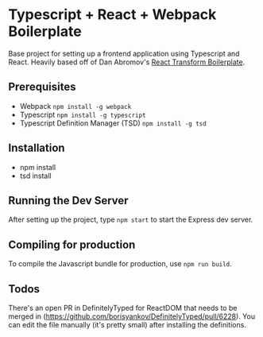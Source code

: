 Typescript + React + Webpack Boilerplate
=======================================

Base project for setting up a frontend application using Typescript and React. Heavily based off of Dan Abromov's [React Transform Boilerplate](https://github.com/gaearon/react-transform-boilerplate).

Prerequisites
----------------------------------

* Webpack `npm install -g webpack`
* Typescript `npm install -g typescript`
* Typescript Definition Manager (TSD) `npm install -g tsd`

Installation
--------------------------------------
* npm install
* tsd install

Running the Dev Server
--------------------------------------
After setting up the project, type `npm start` to start the Express dev server.

Compiling for production
---------------------------------------
To compile the Javascript bundle for production, use `npm run build`.

Todos
-------------------------------------

There's an open PR in DefinitelyTyped for ReactDOM that needs to be merged in (https://github.com/borisyankov/DefinitelyTyped/pull/6228). You can edit the file manually (it's pretty small) after installing the definitions.
